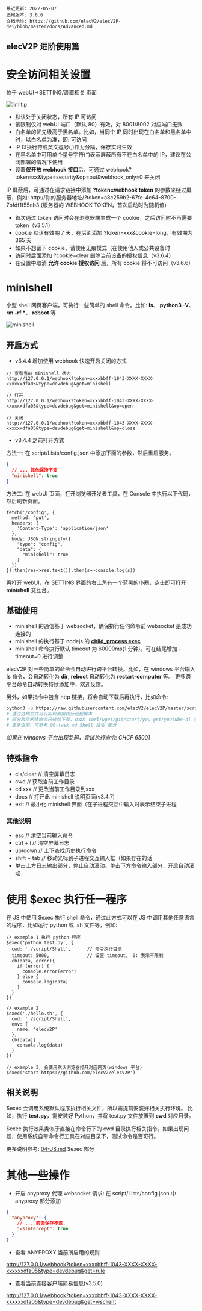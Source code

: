 ```
最近更新: 2022-05-07
适用版本: 3.6.6
文档地址: https://github.com/elecV2/elecV2P-dei/blob/master/docs/Advanced.md
```

## elecV2P 进阶使用篇

# 安全访问相关设置

位于 webUI->SETTING/设置相关 页面

![limitip](https://raw.githubusercontent.com/elecV2/elecV2P-dei/master/docs/res/security.png)

- 默认处于关闭状态，所有 IP 可访问
- 该限制仅对 webUI 端口（默认 80）有效，对 8001/8002 对应端口无效
- 白名单的优先级高于黑名单。比如，当同个 IP 同时出现在白名单和黑名单中时，以白名单为准，即: 可访问
- IP 以换行符或英文逗号(,)作为分隔，保存实时生效
- 在黑名单中可用单个星号字符(\*)表示屏蔽所有不在白名单中的 IP，建议在公网部署的情况下使用
- 设置**仅开放 webhook 接口**后，可通过 webhook?token=xx&type=security&op=put&webhook_only=0 来关闭

IP 屏蔽后，可通过在请求链接中添加 **?token=webhook token** 的参数来绕过屏蔽，例如: http://你的服务器地址/?token=a8c259b2-67fe-4c64-8700-7bfdf1f55cb3 (服务器的 WEBHOOK TOKEN，首次启动时为随机值)

- 首次通过 token 访问时会在浏览器端生成一个 cookie，之后访问时不再需要 token（v3.5.1）
- cookie 默认有效期 7 天，在后面添加 ?token=xxx&cookie=long，有效期为 365 天
- 如果不想留下 cookie，请使用无痕模式（在使用他人或公共设备时
- 访问时后面添加 ?cookie=clear 删除当前设备的授权信息（v3.6.4）
- 在设置中取消 **允许 cookie 授权访问** 后，所有 cookie 将不可访问（v3.6.6）

# minishell

小型 shell 网页客户端，可执行一些简单的 shell 命令。比如: **ls**、 **python3 -V**、 **rm -rf \***、 **reboot** 等

![minishell](https://raw.githubusercontent.com/elecV2/elecV2P-dei/master/docs/res/minishell.png)

## 开启方式

- v3.4.4 增加使用 webhook 快速开启关闭的方式

```
// 查看当前 minishell 状态
http://127.0.0.1/webhook?token=xxxxbbff-1043-XXXX-XXXX-xxxxxxdfa05&type=devdebug&get=minishell

// 打开
http://127.0.0.1/webhook?token=xxxxbbff-1043-XXXX-XXXX-xxxxxxdfa05&type=devdebug&get=minishell&op=open

// 关闭
http://127.0.0.1/webhook?token=xxxxbbff-1043-XXXX-XXXX-xxxxxxdfa05&type=devdebug&get=minishell&op=close
```

- v3.4.4 之前打开方式

方法一: 在 script/Lists/config.json 中添加下面的参数，然后重启服务。

``` JSON
{
  // ... 其他保持不变
  "minishell": true
}
```

方法二: 在 webUI 页面，打开浏览器开发者工具，在 Console 中执行以下代码，然后刷新页面。
``` JS
fetch('/config', {
  method: 'put',
  headers: {
    'Content-Type': 'application/json'
  },
  body: JSON.stringify({
    "type": "config",
    "data": {
      "minishell": true
    }
  })
}).then(res=>res.text()).then(s=>console.log(s))
```

再打开 webUI，在 SETTING 界面的右上角有一个蓝黑的小圈，点击即可打开 **minishell** 交互台。

## 基础使用

- minishell 的通信基于 websocket，确保执行任何命令前 websocket 是成功连接的
- minishell 的执行基于 nodejs 的 **[child_process exec](https://nodejs.org/api/child_process.html)**
- minishell 命令执行默认 timeout 为 60000ms(1 分钟)。可在结尾增加 -timeout=0 进行调整

elecV2P 对一些简单的命令会自动进行跨平台转换。比如，在 windows 平台输入 **ls** 命令，会自动转化为 **dir**, **reboot** 自动转化为 **restart-computer** 等。
更多跨平台命令自动转换持续添加中，欢迎反馈。

另外，如果指令中包含 http 链接，将会自动下载后再执行，比如命令:

``` sh
python3 -u https://raw.githubusercontent.com/elecV2/elecV2P/master/script/Shell/test.py
# 通过这种方式可以实现直接执行远程脚本
# 部分常用网络命令已排除下载，比如: curl/wget/git/start/you-get/youtube-dl 等
# 更多说明，可参考 06-task.md Shell 指令 部分
```

*如果在 windows 平台出现乱码，尝试执行命令: CHCP 65001*

## 特殊指令

- cls/clear   // 清空屏幕日志
- cwd         // 获取当前工作目录
- cd xxx      // 更改当前工作目录到xxx
- docs        // 打开此 minishell 说明页面(v3.4.7)
- exit        // 最小化 minishell 界面（在子进程交互中输入时表示结束子进程

### 其他说明

- esc         // 清空当前输入命令
- ctrl + l    // 清空屏幕日志
- up/down     // 上下查找历史执行命令
- shift + tab // 移动光标到子进程交互输入框（如果存在的话
- 单击上方日志输出部分，停止自动滚动。单击下方命令输入部分，开启自动滚动

# 使用 $exec 执行任一程序

在 JS 中使用 $exec 执行 shell 命令，通过此方式可以在 JS 中调用其他任意语言的程序，比如运行 python 或 .sh 文件等，例如:

``` JS $exec
// example 1 执行 python 程序
$exec('python test.py', {
  cwd: './script/Shell',      // 命令执行目录
  timeout: 5000,              // 设置 timeout。 0: 表示不限制
  cb(data, error){
    if (error) {
      console.error(error)
    } else {
      console.log(data)
    }
  }
})

// example 2
$exec('./hello.sh', {
  cwd: './script/Shell',
  env: {
    name: 'elecV2P'
  },
  cb(data){
    console.log(data)
  }
})

// example 3, 会使用默认浏览器打开对应网页(windows 平台)
$exec('start https://github.com/elecV2/elecV2P')
```

## 相关说明

$exec 会调用系统默认程序执行相关文件，所以需提前安装好相关执行环境。
比如，执行 **test.py**，需安装好 Python，并将 test.py 文件放置到 **cwd** 对应目录。

$exec 执行效果类似于直接在命令行下的 cwd 目录执行相关指令。如果出现问题，使用系统自带命令行工具在对应目录下，测试命令是否可行。

更多说明参考: [04-JS.md](https://github.com/elecV2/elecV2P-dei/tree/master/docs/04-JS.md) $exec 部分

# 其他一些操作

- 开启 anyproxy 代理 websocket 请求: 在 script/Lists/config.json 中 anyproxy 部分添加

``` JSON
{
  "anyproxy": {
    // ... 前面保存不变,
    "wsIntercept": true
  }
}
```

- 查看 ANYPROXY 当前所启用的规则

http://127.0.0.1/webhook?token=xxxxbbff-1043-XXXX-XXXX-xxxxxxdfa05&type=devdebug&get=rule

- 查看当前连接客户端简易信息(v3.5.0)

http://127.0.0.1/webhook?token=xxxxbbff-1043-XXXX-XXXX-xxxxxxdfa05&type=devdebug&get=wsclient